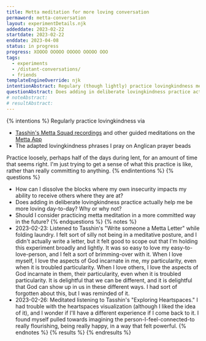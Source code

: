 ```yaml
---
title: Metta meditation for more loving conversation
permaword: metta-conversation
layout: experimentDetails.njk
addeddate: 2023-02-22
startdate: 2023-02-22
enddate: 2023-04-08
status: in progress
progress: XOOOO OOOOO OOOOO OOOOO OOO
tags: 
  - experiments
  - /distant-conversations/
  - friends
templateEngineOverride: njk
intentionAbstract: Regulary (though lightly) practice lovingkindness meditation. 
questionAbstract: Does adding in deliberate lovingkindness practice actually help me be more loving day-to-day?
# noteAbstract:
# resultAbstract:
---
```


{% intentions %}
Regularly practice lovingkindness via
* [Tasshin's Metta Squad recordings](https://tasshin.com/metta-recordings/) and other guided meditations on the [Metta App](https://metta-app.com/)
* The adapted lovingkindness phrases I pray on Anglican prayer beads

Practice loosely, perhaps half of the days during lent, for an amount of time that seems right. I'm just trying to get a sense of what this practice is like, rather than really committing to anything.
{% endintentions %}
{% questions %}
* How can I dissolve the blocks where my own insecurity impacts my ability to receive others where they are at?
* Does adding in deliberate lovingkindness practice actually help me be more loving day-to-day? Why or why not?
* Should I consider practicing metta meditation in a more committed way in the future? 
{% endquestions %}
{% notes %}
* 2023-02-23: Listened to Tasshin's "Write someone a Metta Letter" while folding laundry. I felt sort of silly not being in a meditative posture, and I didn't actually write a letter, but it felt good to scope out that I'm holding this experiment broadly and lightly. It was so easy to love my easy-to-love-person, and I felt a sort of brimming-over with it. When I love myself, I love the aspects of God incarnate in me, my particularity, even when it is troubled particularity. When I love others, I love the aspects of God incarnate in them, their particularity, even when it is troubled particularity. It is delightful that we can be different, and it is delightful that God can show up in us in these different ways. I had sort of forgotten about this, but I was reminded of it.
* 2023-02-26: Meditated listening to Tasshin's "Exploring Heartspaces." I had trouble with the heartspaces visualization (although I liked the idea of it), and I wonder if I'll have a different experience if I come back to it. I found myself pulled towards imagining the person-I-feel-connected-to really flourishing, being really happy, in a way that felt powerful. 
{% endnotes %}
{% results %}
{% endresults %}

